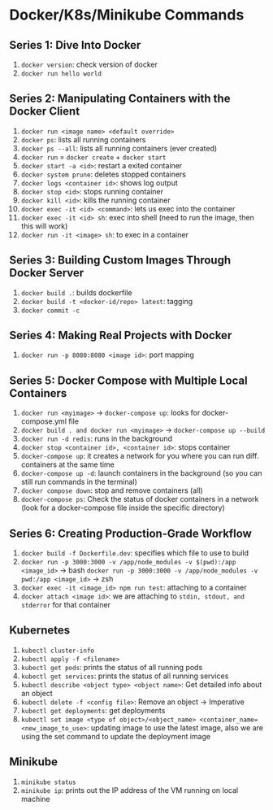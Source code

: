 # Docker/K8s/Minikube Commands

## Series 1: Dive Into Docker

1. `docker version`: check version of docker
2. `docker run hello world`

## Series 2: Manipulating Containers with the Docker Client

1. `docker run <image name> <default override>`
2. `docker ps`: lists all running containers
3. `docker ps --all`: lists all running containers (ever created)
4. `docker run` = `docker create` + `docker start`
5. `docker start -a <id>`: restart a exited container
6. `docker system prune`: deletes stopped containers
7. `docker logs <container id>`: shows log output
8. `docker stop <id>`: stops running container
9. `docker kill <id>`: kills the running container
10. `docker exec -it <id> <command>`: lets us exec into the container
11. `docker exec -it <id> sh`: exec into shell (need to run the image, then this will work)
12. `docker run -it <image> sh`: to exec in a container

## Series 3: Building Custom Images Through Docker Server

1. `docker build .`: builds dockerfile
2. `docker build -t <docker-id/repo> latest`: tagging
3. `docker commit -c`

## Series 4: Making Real Projects with Docker

1. `docker run -p 8080:8080 <image id>`: port mapping

## Series 5: Docker Compose with Multiple Local Containers

1. `docker run <myimage>` -> `docker-compose up`: looks for docker-compose.yml file
2. `docker build . and docker run <myimage>` -> `docker-compose up --build`
3. `docker run -d redis`: runs in the background
4. `docker stop <container id>, <container id>`: stops container
5. `docker-compose up`: it creates a network for you where you can run diff. containers at the same time
6. `docker-compose up -d`: launch containers in the background (so you can still run commands in the terminal)
7. `docker compose down`: stop and remove containers (all)
8. `docker-compose ps`: Check the status of docker containers in a network (look for a docker-compose file inside the specific directory)

## Series 6: Creating Production-Grade Workflow

1. `docker build -f Dockerfile.dev`: specifies which file to use to build
2. `docker run -p 3000:3000 -v /app/node_modules -v $(pwd):/app <image_id>` -> bash
   `docker run -p 3000:3000 -v /app/node_modules -v pwd:/app <image_id>` -> zsh
3. `docker exec -it <image_id> npm run test`: attaching to a container
4. `docker attach <image id>`: we are attaching to `stdin, stdout, and stderror` for that container

## Kubernetes

1. `kubectl cluster-info`
2. `kubectl apply -f <filename>`
3. `kubectl get pods`: prints the status of all running pods
4. `kubectl get services`: prints the status of all running services
5. `kubectl describe <object type> <object name>`: Get detailed info about an object
6. `kubectl delete -f <config file>`: Remove an object -> Imperative
7. `kubectl get deployments`: get deployments
8. `kubectl set image <type of object>/<object_name> <container_name=<new_image_to_use>`: updating image to use the latest image, also we are using the set command to update the deployment image

## Minikube

1. `minikube status`
2. `minikube ip`: prints out the IP address of the VM running on local machine
